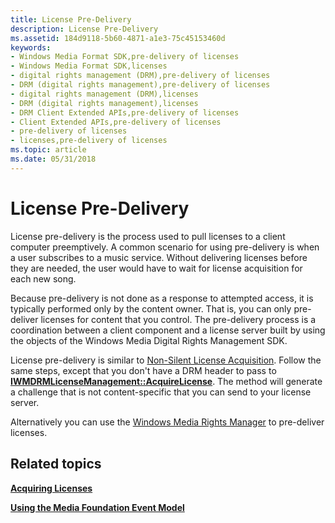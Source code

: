 ```yaml
---
title: License Pre-Delivery
description: License Pre-Delivery
ms.assetid: 184d9118-5b60-4871-a1e3-75c45153460d
keywords:
- Windows Media Format SDK,pre-delivery of licenses
- Windows Media Format SDK,licenses
- digital rights management (DRM),pre-delivery of licenses
- DRM (digital rights management),pre-delivery of licenses
- digital rights management (DRM),licenses
- DRM (digital rights management),licenses
- DRM Client Extended APIs,pre-delivery of licenses
- Client Extended APIs,pre-delivery of licenses
- pre-delivery of licenses
- licenses,pre-delivery of licenses
ms.topic: article
ms.date: 05/31/2018
---
```


# License Pre-Delivery

License pre-delivery is the process used to pull licenses to a client computer preemptively. A common scenario for using pre-delivery is when a user subscribes to a music service. Without delivering licenses before they are needed, the user would have to wait for license acquisition for each new song.

Because pre-delivery is not done as a response to attempted access, it is typically performed only by the content owner. That is, you can only pre-deliver licenses for content that you control. The pre-delivery process is a coordination between a client component and a license server built by using the objects of the Windows Media Digital Rights Management SDK.

License pre-delivery is similar to [Non-Silent License Acquisition](non-silent-license-acquisition.md). Follow the same steps, except that you don't have a DRM header to pass to [**IWMDRMLicenseManagement::AcquireLicense**](iwmdrmlicensemanagement-acquirelicense.md). The method will generate a challenge that is not content-specific that you can send to your license server.

Alternatively you can use the [Windows Media Rights Manager](https://technet.microsoft.com/library/bb676133.aspx) to pre-deliver licenses.

## Related topics

<dl> <dt>

[**Acquiring Licenses**](acquiring-licenses.md)
</dt> <dt>

[**Using the Media Foundation Event Model**](using-the-media-foundation-model.md)
</dt> </dl>

 

 




